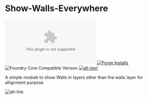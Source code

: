 # Show-Walls-Everywhere

![Latest Release Download Count](https://img.shields.io/github/downloads/theripper93/Show-Walls-Everywhere/latest/module.zip?color=2b82fc&label=DOWNLOADS&style=for-the-badge) [![Forge Installs](https://img.shields.io/badge/dynamic/json?label=Forge%20Installs&query=package.installs&suffix=%25&url=https%3A%2F%2Fforge-vtt.com%2Fapi%2Fbazaar%2Fpackage%2Fshowwalls&colorB=03ff1c&style=for-the-badge)](https://forge-vtt.com/bazaar#package=showwalls) ![Foundry Core Compatible Version](https://img.shields.io/badge/dynamic/json.svg?url=https%3A%2F%2Fraw.githubusercontent.com%2Ftheripper93%2FShow-Walls-Everywhere%2Fmain%2Fmodule.json&label=Foundry%20Version&query=$.compatibleCoreVersion&colorB=orange&style=for-the-badge) [![alt-text](https://img.shields.io/badge/-Patreon-%23ff424d?style=for-the-badge)](https://www.patreon.com/theripper93)

A simple module to show Walls in layers other than the walls layer for allignment purpose

![alt-link](https://github.com/theripper93/Show-Walls-Everywhere/raw/main/wiki/showwalls.jpg)
